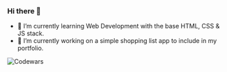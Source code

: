 ### Hi there 👋

- 🌱 I’m currently learning Web Development with the base HTML, CSS & JS stack.
- 🔭 I’m currently working on a simple shopping list app to include in my portfolio.

![Codewars](https://github.r2v.ch/codewars?user=maggenium&stroke=orange)

<!--
**maggenium/maggenium** is a ✨ _special_ ✨ repository because its `README.md` (this file) appears on your GitHub profile.

Here are some ideas to get you started:

- 🔭 I’m currently working on ...
- 🌱 I’m currently learning ...
- 👯 I’m looking to collaborate on ...
- 🤔 I’m looking for help with ...
- 💬 Ask me about ...
- 📫 How to reach me: ...
- 😄 Pronouns: ...
- ⚡ Fun fact: ...
-->
